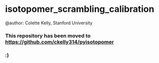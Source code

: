 # isotopomer_scrambling_calibration
@author: Colette Kelly,
Stanford University

### This repository has been moved to https://github.com/ckelly314/pyisotopomer

### :)
